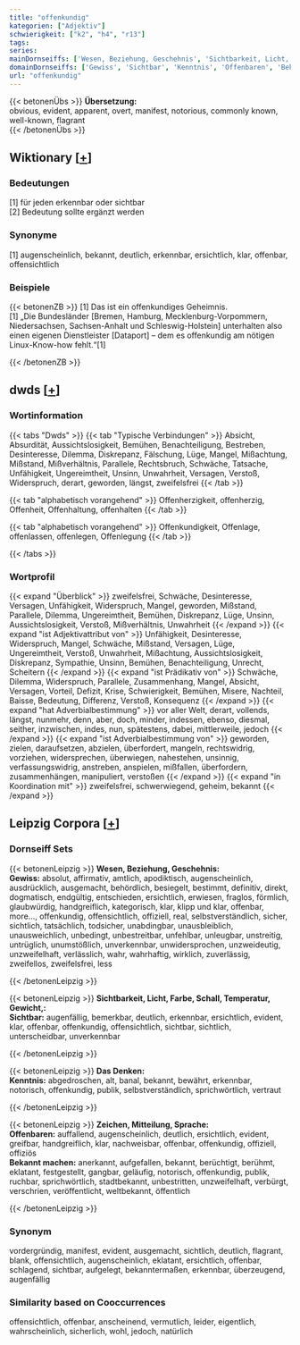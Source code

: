 ```yaml
---
title: "offenkundig"
kategorien: ["Adjektiv"]
schwierigkeit: ["k2", "h4", "r13"]
tags:
series:
mainDornseiffs: ['Wesen, Beziehung, Geschehnis', 'Sichtbarkeit, Licht, Farbe, Schall, Temperatur, Gewicht,', 'Das Denken', 'Zeichen, Mitteilung, Sprache']
domainDornseiffs: ['Gewiss', 'Sichtbar', 'Kenntnis', 'Offenbaren', 'Bekannt machen']
url: "offenkundig"
---
```


{{< betonenÜbs >}}
**Übersetzung:**  
obvious, evident, apparent, overt, manifest, notorious, commonly known, well-known, flagrant  
{{< /betonenÜbs >}}

## Wiktionary [[+](https://de.wiktionary.org/wiki/offenkundig)]

### Bedeutungen
[1] für jeden erkennbar oder sichtbar  
[2] Bedeutung sollte ergänzt werden  

### Synonyme
[1] augenscheinlich, bekannt, deutlich, erkennbar, ersichtlich, klar, offenbar, offensichtlich  

### Beispiele
{{< betonenZB >}}
[1] Das ist ein offenkundiges Geheimnis.  
[1] „Die Bundesländer [Bremen, Hamburg, Mecklenburg-Vorpommern, Niedersachsen, Sachsen-Anhalt und Schleswig-Holstein] unterhalten also einen eigenen Dienstleister [Dataport] – dem es offenkundig am nötigen Linux-Know-how fehlt.“[1]  

{{< /betonenZB >}}


## dwds [[+](https://www.dwds.de/wb/offenkundig)]

### Wortinformation
{{< tabs "Dwds" >}}
{{< tab "Typische Verbindungen" >}}
Absicht, Absurdität, Aussichtslosigkeit, Bemühen, Benachteiligung, Bestreben, Desinteresse, Dilemma, Diskrepanz, Fälschung, Lüge, Mangel, Mißachtung, Mißstand, Mißverhältnis, Parallele, Rechtsbruch, Schwäche, Tatsache, Unfähigkeit, Ungereimtheit, Unsinn, Unwahrheit, Versagen, Verstoß, Widerspruch, derart, geworden, längst, zweifelsfrei
{{< /tab >}}

{{< tab "alphabetisch vorangehend" >}}
Offenherzigkeit, offenherzig, Offenheit, Offenhaltung, offenhalten
{{< /tab >}}

{{< tab "alphabetisch vorangehend" >}}
Offenkundigkeit, Offenlage, offenlassen, offenlegen, Offenlegung
{{< /tab >}}

{{< /tabs >}}

### Wortprofil
{{< expand "Überblick" >}} zweifelsfrei, Schwäche, Desinteresse, Versagen, Unfähigkeit, Widerspruch, Mangel, geworden, Mißstand, Parallele, Dilemma, Ungereimtheit, Bemühen, Diskrepanz, Lüge, Unsinn, Aussichtslosigkeit, Verstoß, Mißverhältnis, Unwahrheit {{< /expand >}}
{{< expand "ist Adjektivattribut von" >}} Unfähigkeit, Desinteresse, Widerspruch, Mangel, Schwäche, Mißstand, Versagen, Lüge, Ungereimtheit, Verstoß, Unwahrheit, Mißachtung, Aussichtslosigkeit, Diskrepanz, Sympathie, Unsinn, Bemühen, Benachteiligung, Unrecht, Scheitern {{< /expand >}}
{{< expand "ist Prädikativ von" >}} Schwäche, Dilemma, Widerspruch, Parallele, Zusammenhang, Mangel, Absicht, Versagen, Vorteil, Defizit, Krise, Schwierigkeit, Bemühen, Misere, Nachteil, Baisse, Bedeutung, Differenz, Verstoß, Konsequenz {{< /expand >}}
{{< expand "hat Adverbialbestimmung" >}} vor aller Welt, derart, vollends, längst, nunmehr, denn, aber, doch, minder, indessen, ebenso, diesmal, seither, inzwischen, indes, nun, spätestens, dabei, mittlerweile, jedoch {{< /expand >}}
{{< expand "ist Adverbialbestimmung von" >}} geworden, zielen, daraufsetzen, abzielen, überfordert, mangeln, rechtswidrig, vorziehen, widersprechen, überwiegen, nahestehen, unsinnig, verfassungswidrig, anstreben, anspielen, mißfallen, überfordern, zusammenhängen, manipuliert, verstoßen {{< /expand >}}
{{< expand "in Koordination mit" >}} zweifelsfrei, schwerwiegend, geheim, bekannt {{< /expand >}}

## Leipzig Corpora [[+](https://corpora.uni-leipzig.de/en/res?word=offenkundig&corpusId=deu_newscrawl-public_2018)]

### Dornseiff Sets
{{< betonenLeipzig >}}
**Wesen, Beziehung, Geschehnis:**  
**Gewiss:** absolut, affirmativ, amtlich, apodiktisch, augenscheinlich, ausdrücklich, ausgemacht, behördlich, besiegelt, bestimmt, definitiv, direkt, dogmatisch, endgültig, entschieden, ersichtlich, erwiesen, fraglos, förmlich, glaubwürdig, handgreiflich, kategorisch, klar, klipp und klar, offenbar, more..., offenkundig, offensichtlich, offiziell, real, selbstverständlich, sicher, sichtlich, tatsächlich, todsicher, unabdingbar, unausbleiblich, unausweichlich, unbedingt, unbestreitbar, unfehlbar, unleugbar, unstreitig, untrüglich, unumstößlich, unverkennbar, unwidersprochen, unzweideutig, unzweifelhaft, verlässlich, wahr, wahrhaftig, wirklich, zuverlässig, zweifellos, zweifelsfrei, less  

{{< /betonenLeipzig >}}


{{< betonenLeipzig >}}
**Sichtbarkeit, Licht, Farbe, Schall, Temperatur, Gewicht,:**  
**Sichtbar:** augenfällig, bemerkbar, deutlich, erkennbar, ersichtlich, evident, klar, offenbar, offenkundig, offensichtlich, sichtbar, sichtlich, unterscheidbar, unverkennbar  

{{< /betonenLeipzig >}}


{{< betonenLeipzig >}}
**Das Denken:**  
**Kenntnis:** abgedroschen, alt, banal, bekannt, bewährt, erkennbar, notorisch, offenkundig, publik, selbstverständlich, sprichwörtlich, vertraut  

{{< /betonenLeipzig >}}


{{< betonenLeipzig >}}
**Zeichen, Mitteilung, Sprache:**  
**Offenbaren:** auffallend, augenscheinlich, deutlich, ersichtlich, evident, greifbar, handgreiflich, klar, nachweisbar, offenbar, offenkundig, offiziell, offiziös  
**Bekannt machen:** anerkannt, aufgefallen, bekannt, berüchtigt, berühmt, eklatant, festgestellt, gangbar, geläufig, notorisch, offenkundig, publik, ruchbar, sprichwörtlich, stadtbekannt, unbestritten, unzweifelhaft, verbürgt, verschrien, veröffentlicht, weltbekannt, öffentlich  

{{< /betonenLeipzig >}}

### Synonym
vordergründig, manifest, evident, ausgemacht, sichtlich, deutlich, flagrant, blank, offensichtlich, augenscheinlich, eklatant, ersichtlich, offenbar, schlagend, sichtbar, aufgelegt, bekanntermaßen, erkennbar, überzeugend, augenfällig


### Similarity based on Cooccurrences
offensichtlich, offenbar, anscheinend, vermutlich, leider, eigentlich, wahrscheinlich, sicherlich, wohl, jedoch, natürlich

